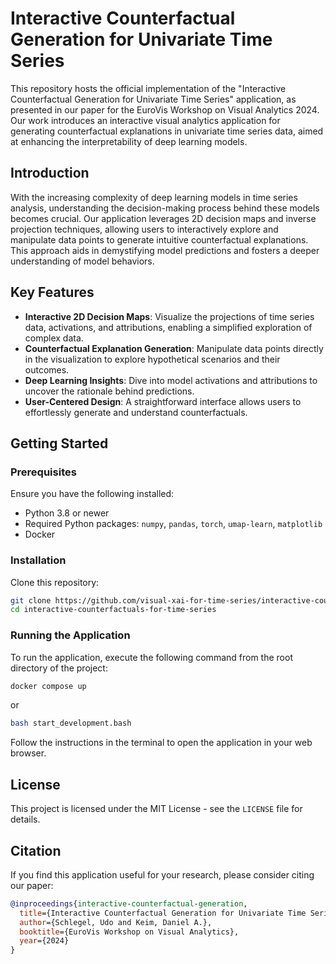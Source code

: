 # Interactive Counterfactual Generation for Univariate Time Series

This repository hosts the official implementation of the "Interactive Counterfactual Generation for Univariate Time Series" application, as presented in our paper for the EuroVis Workshop on Visual Analytics 2024.
Our work introduces an interactive visual analytics application for generating counterfactual explanations in univariate time series data, aimed at enhancing the interpretability of deep learning models.

## Introduction

With the increasing complexity of deep learning models in time series analysis, understanding the decision-making process behind these models becomes crucial.
Our application leverages 2D decision maps and inverse projection techniques, allowing users to interactively explore and manipulate data points to generate intuitive counterfactual explanations.
This approach aids in demystifying model predictions and fosters a deeper understanding of model behaviors.

## Key Features

-   **Interactive 2D Decision Maps**: Visualize the projections of time series data, activations, and attributions, enabling a simplified exploration of complex data.
-   **Counterfactual Explanation Generation**: Manipulate data points directly in the visualization to explore hypothetical scenarios and their outcomes.
-   **Deep Learning Insights**: Dive into model activations and attributions to uncover the rationale behind predictions.
-   **User-Centered Design**: A straightforward interface allows users to effortlessly generate and understand counterfactuals.

## Getting Started

### Prerequisites

Ensure you have the following installed:

-   Python 3.8 or newer
-   Required Python packages: `numpy`, `pandas`, `torch`, `umap-learn`, `matplotlib`
-   Docker

### Installation

Clone this repository:

```bash
git clone https://github.com/visual-xai-for-time-series/interactive-counterfactuals-for-time-series.git
cd interactive-counterfactuals-for-time-series
```

### Running the Application

To run the application, execute the following command from the root directory of the project:

```bash
docker compose up
```

or

```bash
bash start_development.bash
```

Follow the instructions in the terminal to open the application in your web browser.

## License

This project is licensed under the MIT License - see the `LICENSE` file for details.

## Citation

If you find this application useful for your research, please consider citing our paper:

```bibtex
@inproceedings{interactive-counterfactual-generation,
  title={Interactive Counterfactual Generation for Univariate Time Series},
  author={Schlegel, Udo and Keim, Daniel A.},
  booktitle={EuroVis Workshop on Visual Analytics},
  year={2024}
}
```

